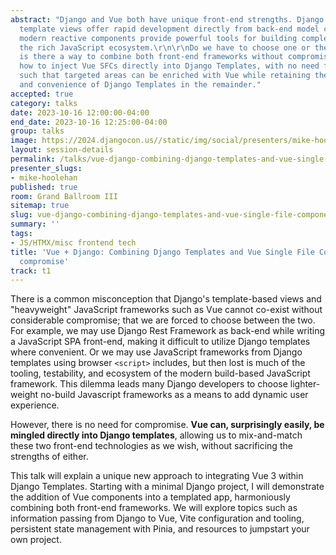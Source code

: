 ```yaml
---
abstract: "Django and Vue both have unique front-end strengths. Django’s context-driven
  template views offer rapid development directly from back-end model content. Vue’s
  modern reactive components provide powerful tools for building complex UIs within
  the rich JavaScript ecosystem.\r\n\r\nDo we have to choose one or the other, or
  is there a way to combine both front-end frameworks without compromising their strengths?\r\n\r\nLearn
  how to inject Vue SFCs directly into Django Templates, with no need for REST APIs,
  such that targeted areas can be enriched with Vue while retaining the flexibility
  and convenience of Django Templates in the remainder."
accepted: true
category: talks
date: 2023-10-16 12:00:00-04:00
end_date: 2023-10-16 12:25:00-04:00
group: talks
image: https://2024.djangocon.us//static/img/social/presenters/mike-hoolehan.png
layout: session-details
permalink: /talks/vue-django-combining-django-templates-and-vue-single-file-components-without-compromise/
presenter_slugs:
- mike-hoolehan
published: true
room: Grand Ballroom III
sitemap: true
slug: vue-django-combining-django-templates-and-vue-single-file-components-without-compromise
summary: ''
tags:
- JS/HTMX/misc frontend tech
title: 'Vue + Django: Combining Django Templates and Vue Single File Components without
  compromise'
track: t1
---
```


There is a common misconception that Django's template-based views and "heavyweight" JavaScript frameworks such as Vue cannot co-exist without considerable compromise; that we are forced to choose between the two. For example, we may use Django Rest Framework as back-end while writing a JavaScript SPA front-end, making it difficult to utilize Django templates where convenient. Or we may use JavaScript frameworks from Django templates using browser `<script>` includes, but then lost is much of the tooling, testability, and ecosystem of the modern build-based JavaScript framework. This dilemma leads many Django developers to choose lighter-weight no-build Javascript frameworks as a means to add dynamic user experience.

However, there is no need for compromise. **Vue can, surprisingly easily, be mingled directly into Django templates**, allowing us to mix-and-match these two front-end technologies as we wish, without sacrificing the strengths of either.

This talk will explain a unique new approach to integrating Vue 3 within Django Templates. Starting with a minimal Django project, I will demonstrate the addition of Vue components into a templated app, harmoniously combining both front-end frameworks. We will explore topics such as information passing from Django to Vue, Vite configuration and tooling, persistent state management with Pinia, and resources to jumpstart your own project.
